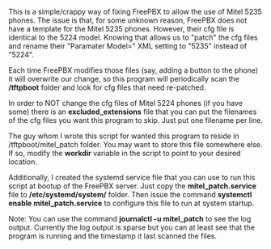 This is a simple/crappy way of fixing FreePBX to allow the use of Mitel 5235 phones.  The issue is that, for some
unknown reason, FreePBX does not have a template for the Mitel 5235 phones.  However, their cfg file is identical
to the 5224 model.  Knowing that allows us to "patch" the cfg files and rename their "Paramater Model=" XML setting to
"5235" instead of "5224".

Each time FreePBX modifies those files (say, adding a button to the phone) it will overwrite our change, so this
program will periodically scan the **/tftpboot** folder and look for cfg files that need re-patched.

In order to NOT change the cfg files of Mitel 5224 phones (if you have some) there is an **excluded_extensions** file
that you can put the filenames of the cfg files you want this program to skip.  Just put one filename per line.

The guy whom I wrote this script for wanted this program to reside in /tftpboot/mitel_patch folder.  You may want to
store this file somewhere else.  If so, modify the **workdir** variable in the script to point to your desired location.

Additionally, I created the systemd service file that you can use to run this script at bootup of the FreePBX server.
Just copy the **mitel_patch.service** file to **/etc/systemd/system/** folder.  Then issue the command
**systemctl enable mitel_patch.service** to configure this file to run at system startup.

Note: You can use the command **journalctl -u mitel_patch** to see the log output.  Currently the log output is sparse
but you can at least see that the program is running and the timestamp it last scanned the files.
